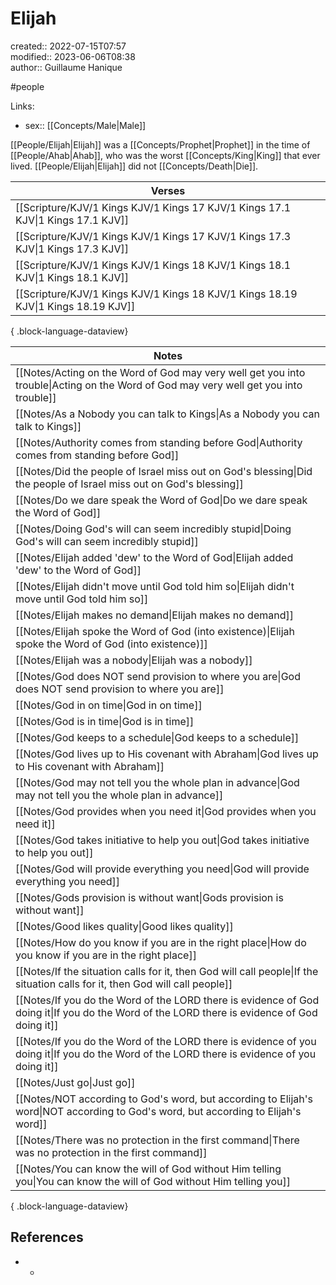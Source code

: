 # Elijah

created:: 2022-07-15T07:57  
modified:: 2023-06-06T08:38  
author:: Guillaume Hanique

#people

Links:

- sex:: [[Concepts/Male\|Male]]

[[People/Elijah\|Elijah]] was a [[Concepts/Prophet\|Prophet]] in the time of [[People/Ahab\|Ahab]], who was the worst [[Concepts/King\|King]] that ever lived. [[People/Elijah\|Elijah]] did not [[Concepts/Death\|Die]].

| Verses                                                                               |
| ------------------------------------------------------------------------------------ |
| [[Scripture/KJV/1 Kings KJV/1 Kings 17 KJV/1 Kings 17.1 KJV\|1 Kings 17.1 KJV]]   |
| [[Scripture/KJV/1 Kings KJV/1 Kings 17 KJV/1 Kings 17.3 KJV\|1 Kings 17.3 KJV]]   |
| [[Scripture/KJV/1 Kings KJV/1 Kings 18 KJV/1 Kings 18.1 KJV\|1 Kings 18.1 KJV]]   |
| [[Scripture/KJV/1 Kings KJV/1 Kings 18 KJV/1 Kings 18.19 KJV\|1 Kings 18.19 KJV]] |

{ .block-language-dataview}

| Notes                                                                                                                                           |
| ----------------------------------------------------------------------------------------------------------------------------------------------- |
| [[Notes/Acting on the Word of God may very well get you into trouble\|Acting on the Word of God may very well get you into trouble]]         |
| [[Notes/As a Nobody you can talk to Kings\|As a Nobody you can talk to Kings]]                                                               |
| [[Notes/Authority comes from standing before God\|Authority comes from standing before God]]                                                 |
| [[Notes/Did the people of Israel miss out on God's blessing\|Did the people of Israel miss out on God's blessing]]                           |
| [[Notes/Do we dare speak the Word of God\|Do we dare speak the Word of God]]                                                                 |
| [[Notes/Doing God's will can seem incredibly stupid\|Doing God's will can seem incredibly stupid]]                                           |
| [[Notes/Elijah added 'dew' to the Word of God\|Elijah added 'dew' to the Word of God]]                                                       |
| [[Notes/Elijah didn't move until God told him so\|Elijah didn't move until God told him so]]                                                 |
| [[Notes/Elijah makes no demand\|Elijah makes no demand]]                                                                                     |
| [[Notes/Elijah spoke the Word of God (into existence)\|Elijah spoke the Word of God (into existence)]]                                       |
| [[Notes/Elijah was a nobody\|Elijah was a nobody]]                                                                                           |
| [[Notes/God does NOT send provision to where you are\|God does NOT send provision to where you are]]                                         |
| [[Notes/God in on time\|God in on time]]                                                                                                     |
| [[Notes/God is in time\|God is in time]]                                                                                                     |
| [[Notes/God keeps to a schedule\|God keeps to a schedule]]                                                                                   |
| [[Notes/God lives up to His covenant with Abraham\|God lives up to His covenant with Abraham]]                                               |
| [[Notes/God may not tell you the whole plan in advance\|God may not tell you the whole plan in advance]]                                     |
| [[Notes/God provides when you need it\|God provides when you need it]]                                                                       |
| [[Notes/God takes initiative to help you out\|God takes initiative to help you out]]                                                         |
| [[Notes/God will provide everything you need\|God will provide everything you need]]                                                         |
| [[Notes/Gods provision is without want\|Gods provision is without want]]                                                                     |
| [[Notes/Good likes quality\|Good likes quality]]                                                                                             |
| [[Notes/How do you know if you are in the right place\|How do you know if you are in the right place]]                                       |
| [[Notes/If the situation calls for it, then God will call people\|If the situation calls for it, then God will call people]]                 |
| [[Notes/If you do the Word of the LORD there is evidence of God doing it\|If you do the Word of the LORD there is evidence of God doing it]] |
| [[Notes/If you do the Word of the LORD there is evidence of you doing it\|If you do the Word of the LORD there is evidence of you doing it]] |
| [[Notes/Just go\|Just go]]                                                                                                                   |
| [[Notes/NOT according to God's word, but according to Elijah's word\|NOT according to God's word, but according to Elijah's word]]           |
| [[Notes/There was no protection in the first command\|There was no protection in the first command]]                                         |
| [[Notes/You can know the will of God without Him telling you\|You can know the will of God without Him telling you]]                         |

{ .block-language-dataview}

## References

- -
